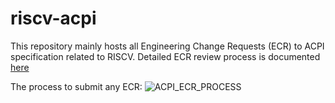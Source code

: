 # riscv-acpi
This repository mainly hosts all Engineering Change Requests (ECR) to ACPI specification related to RISCV. Detailed ECR review process is documented [here](https://github.com/riscv/riscv-acpi/wiki/ACPI-ASWG-ECR-Process) 

The process to submit any ECR:
![ACPI_ECR_PROCESS](https://user-images.githubusercontent.com/10430845/122863338-34ac3200-d340-11eb-9622-70f03d8fca27.png)

